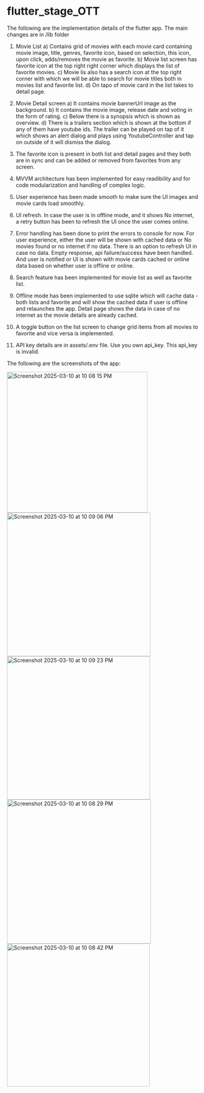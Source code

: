 # flutter_stage_OTT

The following are the implementation details of the flutter app. The main changes are in /lib folder

1) Movie List
    a) Contains grid of movies with each movie card containing movie image, title, genres, favorite icon, based on selection, this icon, upon click, adds/removes the movie as favorite.
    b) Movie list screen has favorite icon at the top right right corner which displays the list of favorite movies.
    c) Movie lis also has a search icon at the top right corner with which we will be able to search for movie titles both in movies list and favorite list.
    d) On tapo of movie card in the list takes to detail page.

2) Movie Detail screen
   a) It contains movie bannerUrl image as the background.
   b) It contains the movie image, release date and voting in the form of rating.
   c) Below there is a synopsis which is shown as overview.
   d) There is a trailers section which is shown at the bottom if any of them have youtube ids. The trailer can be played on tap of it which shows an alert dialog and plays using YoutubeController and tap on outside of it will dismiss the dialog.

3) The favorite icon is present in both list and detail pages and they both are in sync and can be added or removed from favorites from any screen.

4) MVVM architecture has been implemented for easy readibility and for code modularization and handling of complex logic.

5) User experience has been made smooth to  make sure the UI images and movie cards load smoothly.

6) UI refresh. In case the user is in offline mode, and it shows No internet, a retry button has been to refresh the UI once the user comes online. 

7) Error handling has been done to print the errors to console for now. For user experience, either the user will be shown with cached data or No movies found or no internet if no data. There is an option to refresh UI in case no data. Empty response, api failure/success have been handled. And user is notified or UI is shown with movie cards cached or online data based on whether user is offline or online.

8) Search feature has been implemented for movie list as well as favorite list.

9) Offline mode has been implemented to use sqlite which will cache data - both lists and favorite and will show the cached data if user is offline and relaunches the app. Detail page shows the data in case of no internet as the movie details are already cached.

10) A toggle button on the list screen to change grid items from all movies to favorite and  vice versa is implemented.

11) API key details are in assets/.env file. Use you own api_key. This api_key is invalid.


The following are the screenshots of the app:

<img width="370" alt="Screenshot 2025-03-10 at 10 08 15 PM" src="https://github.com/user-attachments/assets/7943bc3a-4df5-446d-b185-0bec21480534" />
<img width="378" alt="Screenshot 2025-03-10 at 10 09 06 PM" src="https://github.com/user-attachments/assets/36986676-90e9-4cda-9c5f-10ec2df1cbd0" />
<img width="377" alt="Screenshot 2025-03-10 at 10 09 23 PM" src="https://github.com/user-attachments/assets/8435275c-0d5b-4abc-b8fe-07a0f9b9f515" />
<img width="379" alt="Screenshot 2025-03-10 at 10 08 29 PM" src="https://github.com/user-attachments/assets/3d8a7504-ce93-49e2-be6e-9ccfd2a18496" />
<img width="376" alt="Screenshot 2025-03-10 at 10 08 42 PM" src="https://github.com/user-attachments/assets/2d105a86-64cc-42f3-a499-de35d896d286" />




